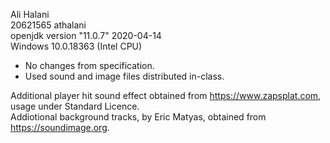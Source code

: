 Ali Halani <br>
20621565 athalani <br>
openjdk version "11.0.7" 2020-04-14 <br>
Windows 10.0.18363 (Intel CPU)

- No changes from specification.
- Used sound and image files distributed in-class. <br>

Additional player hit sound effect obtained from https://www.zapsplat.com, usage under Standard Licence. <br>
Addiotional background tracks, by Eric Matyas, obtained from https://soundimage.org.

